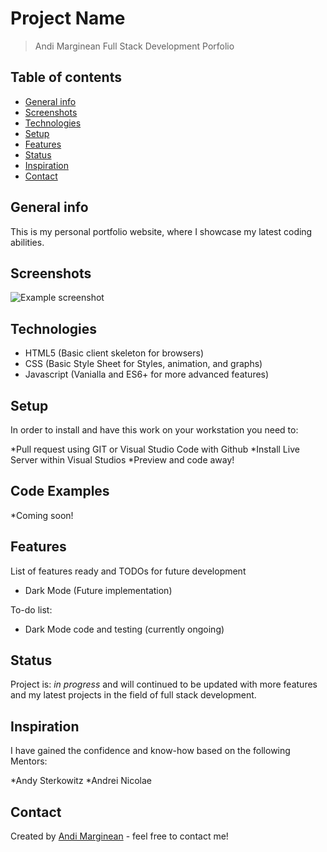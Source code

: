 # Project Name

> Andi Marginean Full Stack Development Porfolio

## Table of contents

- [General info](#general-info)
- [Screenshots](#screenshots)
- [Technologies](#technologies)
- [Setup](#setup)
- [Features](#features)
- [Status](#status)
- [Inspiration](#inspiration)
- [Contact](#contact)

## General info

This is my personal portfolio website, where I showcase my latest coding abilities.

## Screenshots

![Example screenshot](./img/screenshot.png)

## Technologies

- HTML5 (Basic client skeleton for browsers)
- CSS (Basic Style Sheet for Styles, animation, and graphs)
- Javascript (Vanialla and ES6+ for more advanced features)

## Setup

In order to install and have this work on your workstation you need to:

*Pull request using GIT or Visual Studio Code with Github
*Install Live Server within Visual Studios
\*Preview and code away!

## Code Examples

\*Coming soon!

## Features

List of features ready and TODOs for future development

- Dark Mode (Future implementation)

To-do list:

- Dark Mode code and testing (currently ongoing)

## Status

Project is: _in progress_ and will continued to be updated with more features and my latest projects in the field of full stack development.

## Inspiration

I have gained the confidence and know-how based on the following Mentors:

*Andy Sterkowitz
*Andrei Nicolae


## Contact

Created by [Andi Marginean](https://www.andimarginean.com/) - feel free to contact me!
